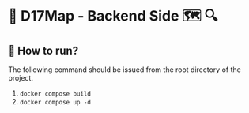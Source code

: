 # 🔵 D17Map - Backend Side 🗺 🔍


## 🔷 How to run?
The following command should be issued from the root directory of the project.

1. `docker compose build`
2. `docker compose up -d`
